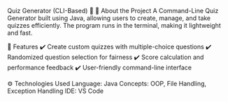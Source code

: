 Quiz Generator (CLI-Based) 🎯
📌 About the Project
A Command-Line Quiz Generator built using Java, allowing users to create, manage, and take quizzes efficiently. The program runs in the terminal, making it lightweight and fast.

🚀 Features
✔️ Create custom quizzes with multiple-choice questions
✔️ Randomized question selection for fairness
✔️ Score calculation and performance feedback
✔️ User-friendly command-line interface

⚙️ Technologies Used
Language: Java
Concepts: OOP, File Handling, Exception Handling
IDE: VS Code
